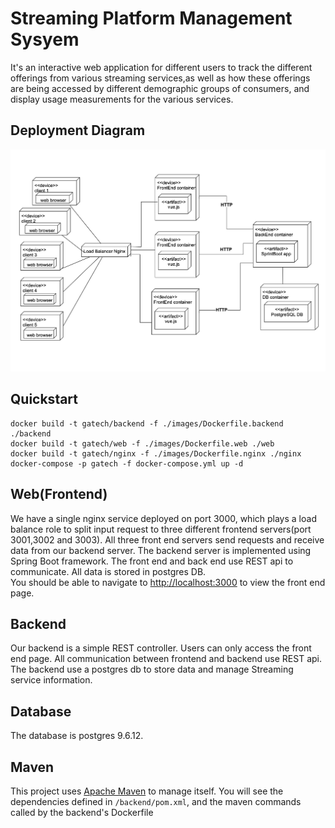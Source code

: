 # Streaming Platform Management Sysyem

It's an interactive web application for different users to track the different offerings from various streaming services,as well as how these offerings are being accessed by different demographic groups of consumers, and display usage measurements for the various services.


## Deployment Diagram
![image info](./Diagram/Deployment_Diagram.png)
   

## Quickstart
```
docker build -t gatech/backend -f ./images/Dockerfile.backend ./backend
docker build -t gatech/web -f ./images/Dockerfile.web ./web
docker build -t gatech/nginx -f ./images/Dockerfile.nginx ./nginx
docker-compose -p gatech -f docker-compose.yml up -d
```


## Web(Frontend)
We have a single nginx service deployed on port 3000, which plays a load balance role to split input request to three different frontend servers(port 3001,3002 and 3003).
All three front end servers send requests and receive data from our backend server. The backend server is implemented using Spring Boot framework. 
The front end and back end use REST api to communicate. All data is stored in postgres DB.   
You should be able to navigate to [http://localhost:3000](http://localhost:3000) to view the front end page.

## Backend
Our backend is a simple REST controller. Users can only access the front end page. All communication between frontend and backend use REST api. 
The backend use a postgres db to store data and manage Streaming service information.

## Database
The database is postgres 9.6.12. 

## Maven 
This project uses [Apache Maven](https://maven.apache.org/) to manage itself. 
You will see the dependencies defined in `/backend/pom.xml`, and the maven commands called by the backend's Dockerfile

